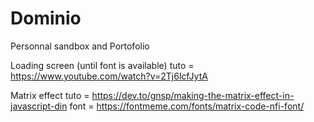 # Dominio
Personnal sandbox and Portofolio

Loading screen (until font is available)
tuto = https://www.youtube.com/watch?v=2Tj6lcfJytA

Matrix effect 
tuto = https://dev.to/gnsp/making-the-matrix-effect-in-javascript-din
font = https://fontmeme.com/fonts/matrix-code-nfi-font/
